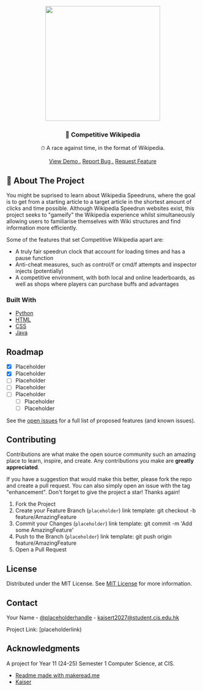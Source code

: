 
<br/>
<div align="center">
<a href="https://github.com/mynameisKaiser/Competitive-Wikipedia">
<img src="![logo](./assets/Untitled-1.png)" width="300" height="300">
</a>
<h3 align="center">🏁 Competitive Wikipedia</h3>
<p align="center">
⏱ A race against time, in the format of Wikipedia.

<br/>
<br/>
<a href="githubiolink">View Demo .</a>  
<a href="buglink">Report Bug .</a>
<a href="featurerequestlink">Request Feature</a>
</p>
</div>

## 👀 About The Project

You might be suprised to learn about Wikipedia Speedruns, where the goal is to get from a starting article to a target article in the shortest amount of clicks and time possible. Although Wikipedia Speedrun websites exist, this project seeks to "gameify" the Wikipedia experience whilst simultaneously allowing users to familiarise themselves with Wiki structures and find information more efficiently.

Some of the features that set Competitive Wikipedia apart are:

- A truly fair speedrun clock that account for loading times and has a pause function
- Anti-cheat measures, such as control/f or cmd/f attempts and inspector injects (potentially)
- A competitive environment, with both local and online leaderboards, as well as shops where players can purchase buffs and advantages
### Built With

- [Python](https://www.python.org/)
- [HTML](https://html.spec.whatwg.org/)
- [CSS](https://www.w3.org/)
- [Java](https://www.java.com/)
## Roadmap

- [x] Placeholder
- [x] Placeholder
- [ ] Placeholder
- [ ] Placeholder
- [ ] Placeholder
  - [ ] Placeholder
  - [ ] Placeholder

See the [open issues](placeholderlink) for a full list of proposed features (and known issues).
## Contributing

Contributions are what make the open source community such an amazing place to learn, inspire, and create. Any contributions you make are **greatly appreciated**.

If you have a suggestion that would make this better, please fork the repo and create a pull request. You can also simply open an issue with the tag "enhancement".
Don't forget to give the project a star! Thanks again!

1. Fork the Project
2. Create your Feature Branch (`placeholder`) link template: git checkout -b feature/AmazingFeature
3. Commit your Changes (`placeholder`) link template: git commit -m 'Add some AmazingFeature'
4. Push to the Branch (`placeholder`) link template: git push origin feature/AmazingFeature
5. Open a Pull Request
## License

Distributed under the MIT License. See [MIT License](https://opensource.org/licenses/MIT) for more information.
## Contact

Your Name - [@placeholderhandle](placeholderlink) - kaisert2027@student.cis.edu.hk

Project Link: [placeholderlink)
## Acknowledgments

A project for Year 11 (24-25) Semester 1 Computer Science, at CIS.


- [Readme made with makeread.me](https://github.com/ShaanCoding/ReadME-Generator)
- [Kaiser](https://github.com/mynameisKaiser)
